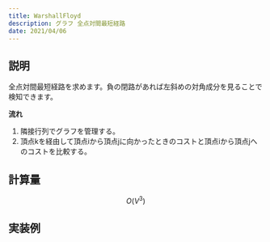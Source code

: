 ```yaml
---
title: WarshallFloyd
description: グラフ 全点対間最短経路
date: 2021/04/06
---
```


## 説明
全点対間最短経路を求めます。負の閉路があれば左斜めの対角成分を見ることで検知できます。

**流れ**  
1. 隣接行列でグラフを管理する。
2. 頂点kを経由して頂点iから頂点jに向かったときのコストと頂点iから頂点jへのコストを比較する。


## 計算量
$$
O(V^{3})
$$

## 実装例

```cpp import=/assets/Library/graph/warshallfloyd.cpp
```
